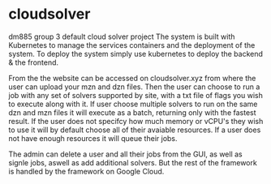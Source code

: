 # cloudsolver
dm885 group 3 default cloud solver project
The system is built with Kubernetes to manage the services containers and the deployment of the system.
To deploy the system simply use kubernetes to deploy the backend & the frontend.


From the the website can be accessed on cloudsolver.xyz from where the user can upload your mzn and dzn files.
Then the user can choose to run a job with any set of solvers supported by site, with a txt file of flags you wish to execute along with it.
If user choose multiple solvers to run on the same dzn and mzn files it will execute as a batch, returning only with the fastest result.
If the user does not specifcy how much memory or vCPU's they wish to use it will by default choose all of their avaiable resources.
If a user does not have enough resources it will queue their jobs.


The admin can delete a user and all their jobs from the GUI, as well as signle jobs, aswell as add additional solvers. But the rest of the framework is handled by 
the framework on Google Cloud.
